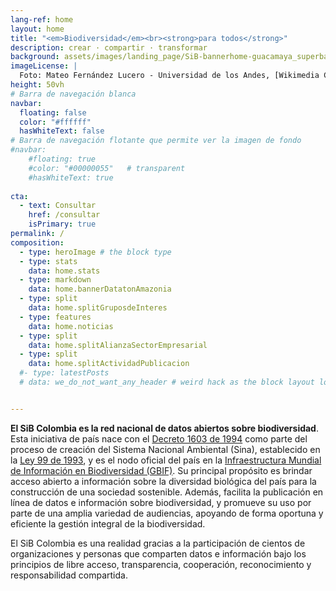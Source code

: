 ```yaml
---
lang-ref: home
layout: home
title: "<em>Biodiversidad</em><br><strong>para todos</strong>"
description: crear · compartir · transformar
background: assets/images/landing_page/SiB-bannerhome-guacamaya_superba-mateo-hernandez.jpg
imageLicense: |
  Foto: Mateo Fernández Lucero - Universidad de los Andes, [Wikimedia Commons](https://commons.wikimedia.org/wiki/File:Guacamaya_superba_2.jpg){:target="_blank"}.
height: 50vh
# Barra de navegación blanca
navbar:
  floating: false
  color: "#ffffff"
  hasWhiteText: false
# Barra de navegación flotante que permite ver la imagen de fondo
#navbar:
    #floating: true
    #color: "#00000055"   # transparent
    #hasWhiteText: true
    
cta:
  - text: Consultar
    href: /consultar
    isPrimary: true
permalink: /
composition:
  - type: heroImage # the block type
  - type: stats
    data: home.stats
  - type: markdown
    data: home.bannerDatatonAmazonia
  - type: split
    data: home.splitGruposdeInteres
  - type: features
    data: home.noticias
  - type: split
    data: home.splitAlianzaSectorEmpresarial
  - type: split
    data: home.splitActividadPublicacion
  #- type: latestPosts
  # data: we_do_not_want_any_header # weird hack as the block layout looks for a data element and falls back to the page if none is present


---
```


**El SiB Colombia es la red nacional de datos abiertos sobre biodiversidad**. Esta iniciativa de país nace con el [Decreto 1603 de 1994](http://www.humboldt.org.co/images/documentos/pdf/Normativo/1994-07-17-dec-1603.pdf) como parte del proceso de creación del Sistema Nacional Ambiental (Sina), establecido en la [Ley 99 de 1993](http://www.humboldt.org.co/images/documentos/pdf/Normativo/1993-12-22-ley-99-crea-el-sina-y-mma.pdf), y es el nodo oficial del país en la [Infraestructura Mundial de Información en Biodiversidad (GBIF)](https://www.gbif.org/). Su principal propósito es brindar acceso abierto a información sobre la diversidad biológica del país para la construcción de una sociedad sostenible. Además, facilita la publicación en línea de datos e información sobre biodiversidad, y promueve su uso por parte de una amplia variedad de audiencias, apoyando de forma oportuna y eficiente la gestión integral de la biodiversidad.

El SiB Colombia es una realidad gracias a la participación de cientos de organizaciones y personas que comparten datos e información bajo los principios de libre acceso, transparencia, cooperación, reconocimiento y responsabilidad compartida.


